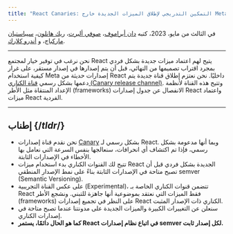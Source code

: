```yaml
---
title: "React Canaries: التمكين التدريجي لإطلاق الميزات الجديدة خارج Meta"
---
```


في الثالث من مايو، 2023، كتبه [دان أبراموف](https://twitter.com/dan_abramov)، [صوفي ألبرت](https://twitter.com/sophiebits)، [ريك هانلون](https://twitter.com/rickhanlonii)، [سيباستيان ماركباج](https://twitter.com/sebmarkbage)، و [أندرو كلارك](https://twitter.com/acdlite).

---

<Intro>

نحن نرغب في توفير خيار لمجتمع React يتيح لهم اعتماد ميزات جديدة بشكل فردي بمجرد اقتراب تصميمها من النهائي، قبل أن يتم إصدارها في إصدار مستقر، على غرار كيفية استخدام Meta إصدارات حديثة من React داخليًا. نحن نعتزم إطلاق قناة جديدة يتم دعمها بشكل رسمي [قناة الكناري (Canary release channel)](/community/versioning-policy#canary-channel). وتتيح هذه القناة لأنظمة الإعداد المنتقاة مثل الأطر (frameworks) الانفصال عن جدول إصدارات React واعتماد ميزات React الفردية.

</Intro>

---

## إطناب {/*tldr*/}

* نحن نقدم قناة إصدارات [Canary](/community/versioning-policy#canary-channel) بشكل رسمي لـ React. وبما أنها مدعومة بشكل رسمي، فإذا تم اكتشاف أي انحرافات، سنعالجها بنفس السرعة التي نعامل بها الأخطاء في الإصدارات الثابتة.
* تتيح لك القنوات الكناري بدء استخدام ميزات React الجديدة بشكل فردي قبل أن تصبح متاحة في الإصدارات الثابتة بناءً على نمط الإصدار المنطقي semver (Semantic Versioning).
* على عكس القناة التجريبية (Experimental)، تتضمن قنوات الكناري الخاصة بـ React فقط الميزات التي نعتقد بموضوعية أنها جاهزة للتبني. ونشجع الأطر (frameworks) على النظر في تجميع إصدارات React الكناري ذات الإصدار المثبت.
* سنعلن عن التغييرات الكبيرة والميزات الجديدة على مدونتنا عندما تصبح متاحة في إصدارات الكناري.
* **كما هو الحال دائمًا، يستمر React في اتباع نظام إصدارات semver لكل إصدار ثابت.**

